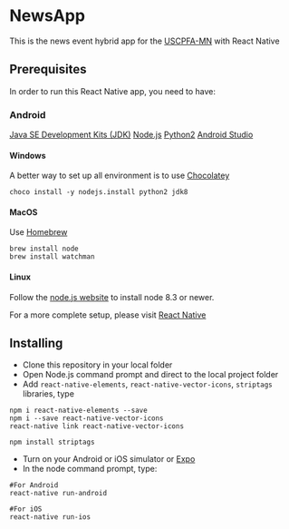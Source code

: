 # NewsApp
This is the news event hybrid app for the [USCPFA-MN](uscpfa-mn.org) with React Native

## Prerequisites
In order to run this React Native app, you need to have: 

### Android
[Java SE Development Kits (JDK)](https://www.oracle.com/technetwork/java/javase/downloads/jdk8-downloads-2133151.html)
[Node.js](https://nodejs.org/en/)
[Python2](https://www.python.org/downloads/)
[Android Studio](https://developer.android.com/studio/)

#### Windows
A better way to set up all environment is to use [Chocolatey](https://chocolatey.org/)

```
choco install -y nodejs.install python2 jdk8
```

#### MacOS

Use [Homebrew](https://brew.sh/)

```
brew install node
brew install watchman
```

#### Linux 
Follow the [node.js website](https://nodejs.org/en/download/package-manager/) to install node 8.3 or newer.

For a more complete setup, please visit [React Native](https://facebook.github.io/react-native/docs/getting-started.html)

## Installing
* Clone this repository in your local folder
* Open Node.js command prompt and direct to the local project folder
* Add `react-native-elements`, `react-native-vector-icons`, `striptags` libraries, type 

```
npm i react-native-elements --save
npm i --save react-native-vector-icons
react-native link react-native-vector-icons

npm install striptags
```

* Turn on your Android or iOS simulator or [Expo](https://expo.io/)
* In the node command prompt, type: 

 ```
 #For Android
 react-native run-android
 
 #For iOS
 react-native run-ios
 ```
